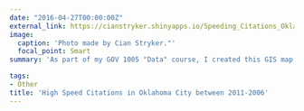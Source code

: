 ```yaml
---
date: "2016-04-27T00:00:00Z"
external_link: https://cianstryker.shinyapps.io/Speeding_Citations_Oklahoma_City/?_ga=2.72349843.1614215246.1588636508-902576539.1571760240
image:
  caption: 'Photo made by Cian Stryker."'
  focal_point: Smart
summary: 'As part of my GOV 1005 "Data" course, I created this GIS map of all high speed citations given in Oklahoma City between 2011 and 2016. I also created my first shinyapp to showcase my work.'

tags:
- Other
title: 'High Speed Citations in Oklahoma City between 2011-2006' 
---
```

